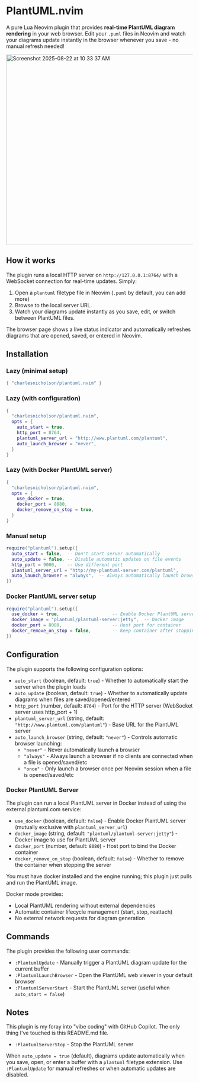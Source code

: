 # PlantUML.nvim
A pure Lua Neovim plugin that provides **real-time PlantUML diagram rendering** in your web browser. Edit your `.puml` files in Neovim and watch your diagrams update instantly in the browser whenever you save - no manual refresh needed!

<img width="646" height="515" alt="Screenshot 2025-08-22 at 10 33 37 AM" src="https://github.com/user-attachments/assets/25205bb6-267a-485d-8558-a53a7f5d7a39" />

## How it works

The plugin runs a local HTTP server on `http://127.0.0.1:8764/` with a WebSocket connection for real-time updates. Simply:

1. Open a `plantuml` filetype file in Neovim (`.puml` by default, you can add more)
2. Browse to the local server URL.
3. Watch your diagrams update instantly as you save, edit, or switch between PlantUML files.

The browser page shows a live status indicator and automatically refreshes diagrams that are opened, saved, or entered in Neovim.

## Installation

### Lazy (minimal setup)
```lua
{ "charlesnicholson/plantuml.nvim" }
```

### Lazy (with configuration)
```lua
{
  "charlesnicholson/plantuml.nvim",
  opts = {
    auto_start = true,
    http_port = 8764,
    plantuml_server_url = "http://www.plantuml.com/plantuml",
    auto_launch_browser = "never",
  }
}
```

### Lazy (with Docker PlantUML server)
```lua
{
  "charlesnicholson/plantuml.nvim",
  opts = {
    use_docker = true,
    docker_port = 8080,
    docker_remove_on_stop = true,
  }
}
```

### Manual setup
```lua
require("plantuml").setup({
  auto_start = false,  -- Don't start server automatically
  auto_update = false, -- Disable automatic updates on file events
  http_port = 9000,    -- Use different port
  plantuml_server_url = "http://my-plantuml-server.com/plantuml",
  auto_launch_browser = "always",  -- Always automatically launch browser
})
```

### Docker PlantUML server setup
```lua
require("plantuml").setup({
  use_docker = true,                    -- Enable Docker PlantUML server
  docker_image = "plantuml/plantuml-server:jetty",  -- Docker image
  docker_port = 8080,                   -- Host port for container
  docker_remove_on_stop = false,        -- Keep container after stopping
})
```

## Configuration

The plugin supports the following configuration options:

- `auto_start` (boolean, default: `true`) - Whether to automatically start the server when the plugin loads
- `auto_update` (boolean, default: `true`) - Whether to automatically update diagrams when files are saved/opened/entered
- `http_port` (number, default: `8764`) - Port for the HTTP server (WebSocket server uses http_port + 1)
- `plantuml_server_url` (string, default: `"http://www.plantuml.com/plantuml"`) - Base URL for the PlantUML server
- `auto_launch_browser` (string, default: `"never"`) - Controls automatic browser launching:
  - `"never"` - Never automatically launch a browser
  - `"always"` - Always launch a browser if no clients are connected when a file is opened/saved/etc
  - `"once"` - Only launch a browser once per Neovim session when a file is opened/saved/etc

### Docker PlantUML Server

The plugin can run a local PlantUML server in Docker instead of using the external plantuml.com service:

- `use_docker` (boolean, default: `false`) - Enable Docker PlantUML server (mutually exclusive with `plantuml_server_url`)
- `docker_image` (string, default: `"plantuml/plantuml-server:jetty"`) - Docker image to use for PlantUML server
- `docker_port` (number, default: `8080`) - Host port to bind the Docker container
- `docker_remove_on_stop` (boolean, default: `false`) - Whether to remove the container when stopping the server

You must have docker installed and the engine running; this plugin just pulls and run the PlantUML image.

Docker mode provides:
- Local PlantUML rendering without external dependencies
- Automatic container lifecycle management (start, stop, reattach)
- No external network requests for diagram generation

## Commands

The plugin provides the following user commands:

- `:PlantumlUpdate` - Manually trigger a PlantUML diagram update for the current buffer
- `:PlantumlLaunchBrowser` - Open the PlantUML web viewer in your default browser
- `:PlantumlServerStart` - Start the PlantUML server (useful when `auto_start = false`)

## Notes

This plugin is my foray into "vibe coding" with GitHub Copilot. The only thing I've touched is this README.md file.
- `:PlantumlServerStop` - Stop the PlantUML server

When `auto_update = true` (default), diagrams update automatically when you save, open, or enter a buffer with a `plantuml` filetype extension. Use `:PlantumlUpdate` for manual refreshes or when automatic updates are disabled.
